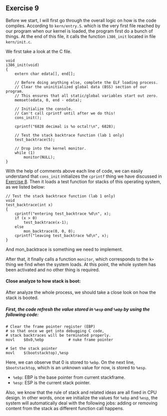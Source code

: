## Exercise 9
Before we start, I will first go through the overall logic on how is the code compiles. According to ```kern/entry.S```. which is the very first file reached by our program when our kernel is loaded, the program first do a bunch of things. At the end of this file, it calls the function ```i386_init``` located in file ```kern/init.c```.
  
We first take a look at the C file. 
```
void
i386_init(void)
{
	extern char edata[], end[];

	// Before doing anything else, complete the ELF loading process.
	// Clear the uninitialized global data (BSS) section of our program.
	// This ensures that all static/global variables start out zero.
	memset(edata, 0, end - edata);

	// Initialize the console.
	// Can't call cprintf until after we do this!
	cons_init();

	cprintf("6828 decimal is %o octal!\n", 6828);

	// Test the stack backtrace function (lab 1 only)
	test_backtrace(5);

	// Drop into the kernel monitor.
	while (1)
		monitor(NULL);
}
```
With the help of comments above each line of code, we can easily understand that ```cons_init``` initializes the ```cprintf``` thing we have discussed in [Exercise 8](https://github.com/JiananDing0/MIT_6.828/edit/master/lab1/Exercise8.md). Then it loads a test function for stacks of this operating system, as we listed below: 
```
// Test the stack backtrace function (lab 1 only)
void
test_backtrace(int x)
{
	cprintf("entering test_backtrace %d\n", x);
	if (x > 0)
		test_backtrace(x-1);
	else
		mon_backtrace(0, 0, 0);
	cprintf("leaving test_backtrace %d\n", x);
}
```
And mon_backtrace is something we need to implement.  
  
After that, it finally calls a function ```monitor```, which corresponds to the ```k>``` thing we find when the system loads. At this point, the whole system has been activated and no other thing is required. 

#### Close analyze to how stack is boot:
After analyze the whole process, we should take a close look on how the stack is booted. 
##### First, the code refresh the value stored in ```%esp``` and ```%ebp``` by using the following code:
```
# Clear the frame pointer register (EBP)
# so that once we get into debugging C code,
# stack backtraces will be terminated properly.
movl	$0x0,%ebp			# nuke frame pointer

# Set the stack pointer
movl	$(bootstacktop),%esp
```
Here, we can observe that 0 is stored to ```%ebp```. On the next line, ```$bootstacktop```, which is an unknown value for now, is stored to ```%esp```. 
* 	```%ebp```: EBP is the base pointer from current stackframe.
* 	```%esp```: ESP is the current stack pointer.
  
Also, we know that the rule of stack and related ideas are all fixed in CPU design. In other words, once we initialize the values for ```%ebp``` and ```%esp```, the system will automatically deal with the following jobs: adding or removing content from the stack as different function call happens.
